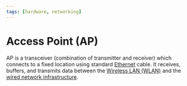 ```yaml
---
tags: [hardware, networking]
---
```


# Access Point (AP)

AP is a transceiver (combination of transmitter and receiver) which connects to
a fixed location using standard [Ethernet](202207051550.md) cable. It receives,
buffers, and transmits data between the [Wireless LAN (WLAN)](202302161710.md)
and the [wired network infrastructure](202207051554.md).
